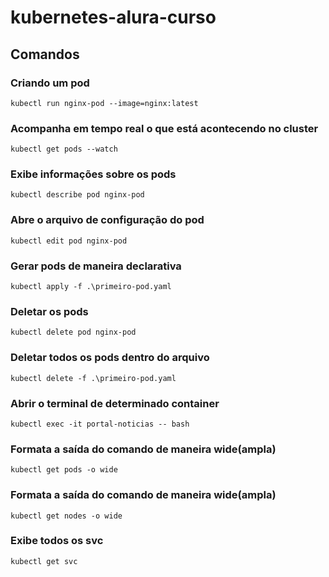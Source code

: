 # kubernetes-alura-curso

## Comandos

### Criando um pod
```
kubectl run nginx-pod --image=nginx:latest
```

### Acompanha em tempo real o que está acontecendo no cluster
```
kubectl get pods --watch
```

### Exibe informações sobre os pods

```
kubectl describe pod nginx-pod
```

### Abre o arquivo de configuração do pod
```
kubectl edit pod nginx-pod
```

### Gerar pods de maneira declarativa
```
kubectl apply -f .\primeiro-pod.yaml
```

### Deletar os pods
```
kubectl delete pod nginx-pod
```

### Deletar todos os pods dentro do arquivo
```
kubectl delete -f .\primeiro-pod.yaml
```

### Abrir o terminal de determinado container
```
kubectl exec -it portal-noticias -- bash
```

### Formata a saída do comando de maneira wide(ampla)
```
kubectl get pods -o wide
```

### Formata a saída do comando de maneira wide(ampla)
```
kubectl get nodes -o wide
```

### Exibe todos os svc
```
kubectl get svc
```